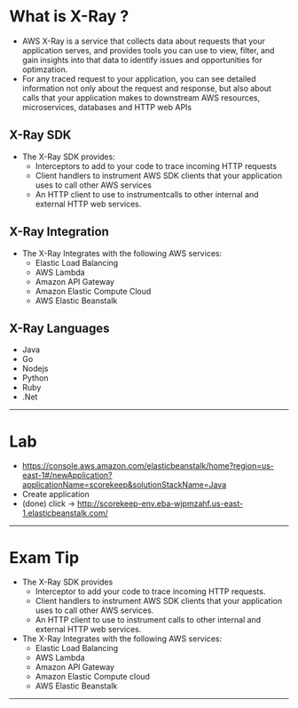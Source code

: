 # What is X-Ray ?

- AWS X-Ray is a service that collects data about requests that your application serves, and provides tools you can use to view, filter, and gain insights into that data to identify issues and opportunities for optimzation.
- For any traced request to your application, you can see detailed information not only about the request and response, but also about calls that your application makes to downstream AWS resources, microservices, databases and HTTP web APIs

## X-Ray SDK

- The X-Ray SDK provides:
  - Interceptors to add to your code to trace incoming HTTP requests
  - Client handlers to instrument AWS SDK clients that your application uses to call other AWS services
  - An HTTP client to use to instrumentcalls to other internal and external HTTP web services.

## X-Ray Integration

- The X-Ray Integrates with the following AWS services:
  - Elastic Load Balancing
  - AWS Lambda
  - Amazon API Gateway
  - Amazon Elastic Compute Cloud
  - AWS Elastic Beanstalk

## X-Ray Languages

- Java
- Go
- Nodejs
- Python
- Ruby
- .Net

---

# Lab

- https://console.aws.amazon.com/elasticbeanstalk/home?region=us-east-1#/newApplication?applicationName=scorekeep&solutionStackName=Java
- Create application
- (done) click -> http://scorekeep-env.eba-wjpmzahf.us-east-1.elasticbeanstalk.com/

---

# Exam Tip

- The X-Ray SDK provides
  - Interceptor to add your code to trace incoming HTTP requests.
  - Client handlers to instrument AWS SDK clients that your application uses to call other AWS services.
  - An HTTP client to use to instrument calls to other internal and external HTTP web services.
- The X-Ray Integrates with the following AWS services:
  - Elastic Load Balancing
  - AWS Lambda
  - Amazon API Gateway
  - Amazon Elastic Compute cloud
  - AWS Elastic Beanstalk

---
